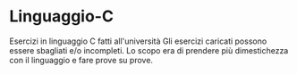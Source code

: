 # Linguaggio-C
Esercizi in linguaggio C fatti all'università
Gli esercizi caricati possono essere sbagliati e/o incompleti. Lo scopo era di prendere più dimestichezza con il linguaggio e fare prove su prove. 
